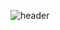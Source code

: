 ![header](https://capsule-render.vercel.app/api?color=auto&type=Waving&text=jisoung&animation=blink&height=400)
